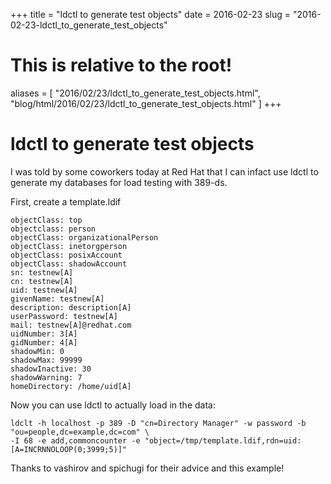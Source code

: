 +++
title = "ldctl to generate test objects"
date = 2016-02-23
slug = "2016-02-23-ldctl_to_generate_test_objects"
# This is relative to the root!
aliases = [ "2016/02/23/ldctl_to_generate_test_objects.html", "blog/html/2016/02/23/ldctl_to_generate_test_objects.html" ]
+++
# ldctl to generate test objects

I was told by some coworkers today at Red Hat that I can infact use
ldctl to generate my databases for load testing with 389-ds.

First, create a template.ldif

    objectClass: top
    objectclass: person
    objectClass: organizationalPerson
    objectClass: inetorgperson
    objectClass: posixAccount
    objectClass: shadowAccount
    sn: testnew[A]
    cn: testnew[A]
    uid: testnew[A]
    givenName: testnew[A]
    description: description[A]
    userPassword: testnew[A]
    mail: testnew[A]@redhat.com
    uidNumber: 3[A]
    gidNumber: 4[A]
    shadowMin: 0
    shadowMax: 99999
    shadowInactive: 30
    shadowWarning: 7
    homeDirectory: /home/uid[A]

Now you can use ldctl to actually load in the data:

    ldclt -h localhost -p 389 -D "cn=Directory Manager" -w password -b "ou=people,dc=example,dc=com" \
    -I 68 -e add,commoncounter -e "object=/tmp/template.ldif,rdn=uid:[A=INCRNNOLOOP(0;3999;5)]"

Thanks to vashirov and spichugi for their advice and this example!
